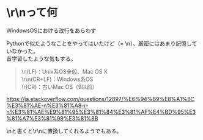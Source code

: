 # \r\nって何

WindowsOSにおける改行をあらわす

Pythonで似たようなことをやってはいたけど（= \n）、厳密にはあまり記憶していなかった。  
昔学習したような気もする。  


> \n(LF)：Unix系OS全般、Mac OS X  
> \r\n(CR+LF)：Windows系OS  
> \r(CR)：古いMac OS（9以前） 

https://ja.stackoverflow.com/questions/12897/%E6%94%B9%E8%A1%8C%E3%81%AE-n%E3%81%A8-r-n%E3%81%AE%E9%81%95%E3%81%84%E3%81%AF%E4%BD%95%E3%81%A7%E3%81%99%E3%81%8B

\nと書くと\r\nに置換してくれるようでもある。

